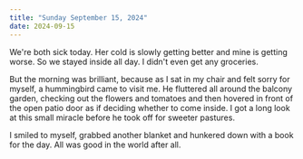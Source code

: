```yaml
---
title: "Sunday September 15, 2024"
date: 2024-09-15
---
```


We're both sick today.  Her cold is slowly getting better and mine is getting worse.  So we stayed inside all day.  I didn't even get any groceries.  

But the morning was brilliant, because as I sat in my chair and felt sorry for myself, a hummingbird came to visit me.  He fluttered all around the balcony garden, checking out the flowers and tomatoes and then hovered in front of the open patio door as if deciding whether to come inside.  I got a long look at this small miracle before he took off for sweeter pastures. 

I smiled to myself, grabbed another blanket and hunkered down with a book for the day.  All was good in the world after all.